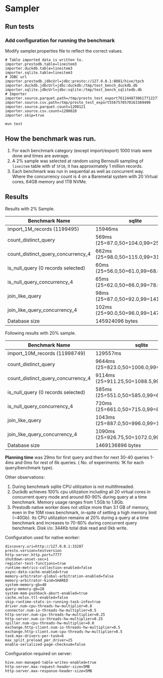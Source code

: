 # Sampler

## Run tests

### Add configuration for running the benchmark

Modify sampler.properties file to reflect the correct values.

```properties
# Table imported data is written to.
importer.prestodb.table=lineitem3
importer.duckdb.table=lineitem3
importer.sqlite.table=lineitem3
# JDBC url
importer.prestodb.jdbcUrl=jdbc:presto://127.0.0.1:8081/hive/tpch
importer.duckdb.jdbcUrl=jdbc:duckdb:/tmp/test_bench_duckdb.db
importer.sqlite.jdbcUrl=jdbc:sqlite:/tmp/test_bench_sqlitedb.db
# Importer
importer.source.parquet.path=/tmp/presto_test_export7612448730617712277
importer.source.csv.path=/tmp/presto_test_export5567570570163389490
importer.source.parquet.count=1200121
importer.source.csv.count=1200028
importer.skip=true
```

`mvn test`

## How the benchmark was run.

1. For each benchmark category (except import/export) 1000 trials were done and times are average.
2. A 2% sample was selected at random using Bernoulli sampling of `lineitem` table with sf `SF10`, it has approximately 1 million records.
3. Each benchmark was run in sequential as well as concurrent way. Where the concurrency count is 4 on a Baremetal system with 20 Virtual cores, 64GB memory and 1TB NVMe.

## Results

Results with 2% Sample.

| Benchmark Name                     | sqlite                              | duckdb                          | Prestodb Native (parquet)           | presto_export | mysql | presto_import |
|------------------------------------|-------------------------------------|---------------------------------|-------------------------------------|---------------|-------|---------------|
| import_1M_records (1199495)        | 15946ms                             | 2753ms                          | 322ms                               | 6090ms        |       |               |
| count_distinct_query               | 569ms (25=87.0,50=104.0,99=2532.08) | 8ms (25=2.0,50=3.0,99=41.0)     | 112ms (25=44.0,50=46.0,99=388.02)   | ?             |       |               |
| count_distinct_query_concurrency_4 | 662ms (25=98.0,50=115.0,99=3159.01) | 26ms (25=6.0,50=11.0,99=127.01) | 378ms (25=88.0,50=128.5,99=1858.13) | ?             |       |               |
| is_null_query (0 records selected) | 60ms (25=56.0,50=61.0,99=68.0)      | 0ms (25=0.0,50=0.0,99=0.0)      | 36ms  (25=35.0,50=36.0,99=63.0)     |               |       |               |
| is_null_query_concurrency_4        | 65ms (25=62.0,50=66.0,99=78.01)     | 0ms (25=0.0,50=0.0,99=0.0)      | 72ms  (25=65.0,50=68.0,99=96.0)     |               |       |               |
| join_like_query                    | 98ms  (25=87.0,50=92.0,99=141.0)    | 4ms (25=2.0,50=3.0,99=11.0)     | 86ms (25=51.0,50=53.0,99=236.0)     |               |       |               |
| join_like_query_concurrency_4      | 102ms (25=90.0,50=96.0,99=147.0)    | 10ms (25=6.75,50=9.0,99=30.0)   | 149ms (25=92.0,50=100.0,99=411.03)  |               |       |               |
| Database size                      | 145924096 bytes                     | 36712448 bytes                  | N/A                                 | 236 Mb        |       |               |

Following results with 20% sample.

| Benchmark Name                     | sqlite                                   | duckdb                              | Prestodb Native (parquet)               | presto_export | mysql | presto_import |
|------------------------------------|------------------------------------------|-------------------------------------|-----------------------------------------|---------------|-------|---------------|
| import_10M_records (11998749)      | 129557ms                                 | 7766ms                              | 322ms                                   | 30130ms       |       |               |
| count_distinct_query               | 9644ms (25=823.0,50=1006.0,99=30604.38)  | 83ms (25=9.0,50=16.0,99=368.02)     | 1756ms (25=120.0,50=123.0,99=9829.1)    | ?             |       |               |
| count_distinct_query_concurrency_4 | 9114ms (25=911.25,50=1088.5,99=41368.74) | 277ms (25=66.0,50=107.0,99=1306.02) | 5430ms (25=709.75,50=985.5,99=26854.96) | ?             |       |               |
| is_null_query (0 records selected) | 585ms (25=551.0,50=585.0,99=659.46)      | 0ms (25=0.0,50=0.0,99=0.0)          | 31ms  (25=30.0,50=31.0,99=51.0)         |               |       |               |
| is_null_query_concurrency_4        | 720ms (25=661.0,50=715.0,99=863.1)       | 0ms (25=0.0,50=0.0,99=0.0)          | 50ms  (25=46.0,50=49.0,99=67.0)         |               |       |               |
| join_like_query                    | 1043ms  (25=887.0,50=996.0,99=1475.48)   | 28ms (25=16.0,50=18.0,99=73.0)      | 556ms (25=176.0,50=190.0,99=2032.02)    |               |       |               |
| join_like_query_concurrency_4      | 1090ms (25=926.75,50=1072.0,99=1482.25)  | 97ms (25=64.0,50=81.0,99=249.02)    | 1039ms (25=358.75,50=410.0,99=3787.18)  |               |       |               |
| Database size                      | 1469136896 bytes                         | 361246720 bytes                     | N/A                                     | 2.3 G         |       |               |

**Planning time** was 29ms for first query and then for next 30-40 queries 1-4ms and 0ms for rest of 6k queries. ( No. of experiments: 1K for each query/benchmark type).

Other observations:

1. During benchmark sqlite CPU utilization is not multithreaded.
2. Duckdb achieves 100% cpu utilization including all 20 virtual cores in concurrent query mode and around 60-90% during query at a time benchmark. Memory usage ranges from 1.5Gb to 1.8Gb.
3. Prestodb native worker does not utilize more than 3.1 GB of memory, even in the 10M rows benchmark, in-spite of setting a high memory limit (~40Gb). Its CPU utilization remains at 20% during a query at a time benchmark and
   increases to 70-80% during concurrent query benchmark. Disk i/o: 344Kb total disk read and 0kb write.

Configuration used for native worker:

```properties
discovery.uri=http://127.0.0.1:33287
presto.version=testversion
http-server.http.port=7777
shutdown-onset-sec=1
register-test-functions=true
runtime-metrics-collection-enabled=false
async-data-cache-enabled=true
memory-arbitrator-global-arbitration-enabled=false
memory-arbitrator-kind=SHARED
system-memory-gb=40
query-memory-gb=28
system-mem-pushback-abort-enabled=true
cache.velox.ttl-enabled=false
skip-runtime-stats-in-running-task-info=true
driver.num-cpu-threads-hw-multiplier=0.8
connector.num-io-threads-hw-multiplier=0.5
http-server.num-cpu-threads-hw-multiplier=0.25
http-server.num-io-threads-hw-multiplier=0.25
spiller.num-cpu-threads-hw-multiplier=0.0
exchange.http-client.num-io-threads-hw-multiplier=0.5
exchange.http-client.num-cpu-threads-hw-multiplier=0.5
task.max-drivers-per-task=6
max_split_preload_per_driver=25
enable-serialized-page-checksum=false
```

Configuration required on server:

```properties
hive.non-managed-table-writes-enabled=true
http-server.max-request-header-size=5MB
http-server.max-response-header-size=5MB
```
